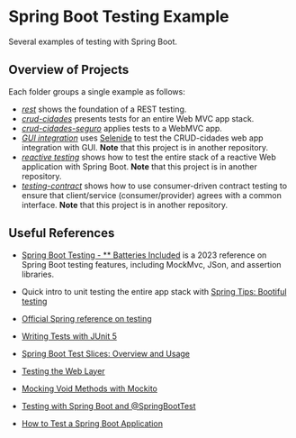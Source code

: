 # Spring Boot Testing Example
Several examples of testing with Spring Boot.

## Overview of Projects
Each folder groups a single example as follows:

- [_rest_](./rest/) shows the foundation of a REST testing.
- [_crud-cidades_](./crud-cidades/) presents tests for an entire Web MVC app stack.
- [_crud-cidades-seguro_](./crud-cidades-seguro/) applies tests to a WebMVC app.
- [_GUI integration_](https://github.com/gabrielcostasilva/crud-cidades/tree/selenide-crud) uses [Selenide](https://selenide.org) to test the CRUD-cidades web app integration with GUI. **Note** that this project is in another repository.
- [_reactive testing_](https://github.com/gabrielcostasilva/reactivity-examples/tree/testing) shows how to test the entire stack of a reactive Web application with Spring Boot. **Note** that this project is in another repository.
- [_testing-contract_](https://github.com/gabrielcostasilva/reactivity-examples/tree/testing-contract) shows how to use consumer-driven contract testing to ensure that client/service (consumer/provider) agrees with a common interface. **Note** that this project is in another repository.

## Useful References
- [Spring Boot Testing - ** Batteries Included](https://youtu.be/rUbjV3VY1DI?si=PYAZtxQgOY8k7dmb) is a 2023 reference on Spring Boot testing features, including MockMvc, JSon, and assertion libraries.

- Quick intro to unit testing the entire app stack with [Spring Tips: Bootiful testing](https://www.youtube.com/watch?v=lTSJCr7xdbM)
- [Official Spring reference on testing](https://docs.spring.io/spring-framework/docs/current/reference/html/testing.html)
- [Writing Tests with JUnit 5](https://www.youtube.com/watch?v=we3zJE3hlWE)
- [Spring Boot Test Slices: Overview and Usage](https://rieckpil.de/spring-boot-test-slices-overview-and-usage/)
- [Testing the Web Layer](https://spring.io/guides/gs/testing-web/)
- [Mocking Void Methods with Mockito](https://www.baeldung.com/mockito-void-methods)
- [Testing with Spring Boot and @SpringBootTest](https://reflectoring.io/spring-boot-test/)
- [How to Test a Spring Boot Application](https://stackabuse.com/how-to-test-a-spring-boot-application/)